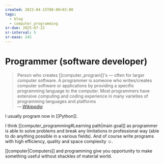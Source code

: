 ```yaml
---
created: 2023-04-15T00:00+03:00
tags:
  - blog
  - computer_programming
sr-due: 2025-07-22
sr-interval: 5
sr-ease: 242
---
```


# Programmer (software developer)

> Person who creates [[computer_program]]'s — often for larger computer
> software. A programmer is someone who writes/creates computer software or
> applications by providing a specific programming language to the computer.
> Most programmers have extensive computing and coding experience in many
> varieties of programming languages and platforms\
> — <cite>[Wikipedia](https://en.wikipedia.org/wiki/Programmer)</cite>

I usually program now in [[Python]].

I think [[computer_programming#Learning path|main goal]] as programmer is able
to solve problems and break any limitations in professional way (able to do
anything possible in a various fields). And of course write programs with high
efficiency, quality and space complexity ☺.

[[computer|Computers]] and programming give you opportunity to make something
useful without shackles of material world.
